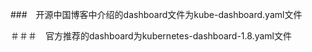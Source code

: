 ###　开源中国博客中介绍的dashboard文件为kube-dashboard.yaml文件



＃＃＃　官方推荐的dashboard为kubernetes-dashboard-1.8.yaml文件
